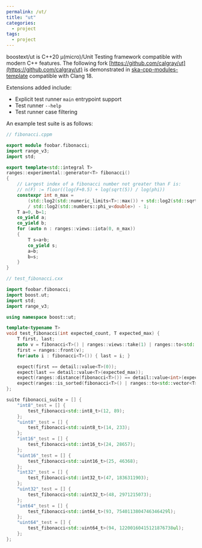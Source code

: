 ```yaml
---
permalink: /ut/
title: "ut"
categories:
  - project
tags:
  - project
---
```


boostext/ut is C++20 μ(micro)/Unit Testing framework compatible with modern C++ features. The following fork [https://github.com/calgray/ut](https://github.com/calgray/ut) is demonstrated in [ska-cpp-modules-template](https://gitlab.com/ska-telescope/templates/ska-cpp-modules-template/-/blob/main/ska-cpp-modules-template/foobar/tests) compatible with Clang 18.

Extensions added include:

* Explicit test runner `main` entrypoint support
* Test runner `--help`
* Test runner case filtering

An example test suite is as follows:

```cpp
// fibonacci.cppm

export module foobar.fibonacci;
import range_v3;
import std;

export template<std::integral T>
ranges::experimental::generator<T> fibonacci()
{
    // Largest index of a fibonacci number not greater than F is:
    // n(F) := floor((log(F+0.5) + log(sqrt(5)) / log(phi))
    constexpr int n_max =
        (std::log2(std::numeric_limits<T>::max()) + std::log2(std::sqrt(5.0)))
        / std::log2(std::numbers::phi_v<double>) - 1;
    T a=0, b=1;
    co_yield a;
    co_yield b;
    for (auto n : ranges::views::iota(0, n_max))
    {
        T s=a+b;
        co_yield s;
        a=b;
        b=s;
    }
}
```

```cpp
// test_fibonacci.cxx

import foobar.fibonacci;
import boost.ut;
import std;
import range_v3;

using namespace boost::ut;

template<typename T>
void test_fibonacci(int expected_count, T expected_max) {
    T first, last;
    auto v = fibonacci<T>() | ranges::views::take(1) | ranges::to<std::vector<T>>();
    first = ranges::front(v);
    for(auto i : fibonacci<T>()) { last = i; }

    expect(first == detail::value<T>(0));
    expect(last == detail::value<T>(expected_max));
    expect(ranges::distance(fibonacci<T>()) == detail::value<int>(expected_count));
    expect(ranges::is_sorted(fibonacci<T>() | ranges::to<std::vector<T>>()));
};

suite fibonacci_suite = [] {
    "int8"_test = [] {
        test_fibonacci<std::int8_t>(12, 89);
    };
    "uint8"_test = [] {
        test_fibonacci<std::uint8_t>(14, 233);
    };
    "int16"_test = [] {
        test_fibonacci<std::int16_t>(24, 28657);
    };
    "uint16"_test = [] {
        test_fibonacci<std::uint16_t>(25, 46368);
    };
    "int32"_test = [] {
        test_fibonacci<std::int32_t>(47, 1836311903);
    };
    "uint32"_test = [] {
        test_fibonacci<std::uint32_t>(48, 2971215073);
    };
    "int64"_test = [] {
        test_fibonacci<std::int64_t>(93, 7540113804746346429l);
    };
    "uint64"_test = [] {
        test_fibonacci<std::uint64_t>(94, 12200160415121876738ul);
    };
};

```
